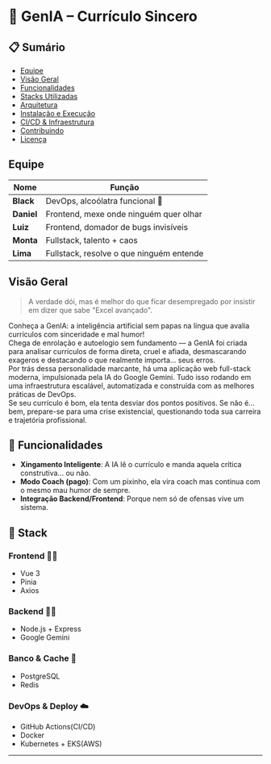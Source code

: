 # 🧠 GenIA – Currículo Sincero

## 📋 Sumário

- [Equipe](#equipe)
- [Visão Geral](#visão-geral)
- [Funcionalidades](#funcionalidades)
- [Stacks Utilizadas](#stacks-utilizadas)
- [Arquitetura](#arquitetura)
- [Instalação e Execução](#instalação-e-execução)
- [CI/CD & Infraestrutura](#cicd--infraestrutura)
- [Contribuindo](#contribuindo)
- [Licença](#licença)

## Equipe

| Nome       | Função                                   |
| ---------- | ---------------------------------------- |
| **Black**  | DevOps, alcoólatra funcional 🍺          |
| **Daniel** | Frontend, mexe onde ninguém quer olhar   |
| **Luiz**   | Frontend, domador de bugs invisíveis     |
| **Monta**  | Fullstack, talento + caos                |
| **Lima**   | Fullstack, resolve o que ninguém entende |


## Visão Geral

> A verdade dói, mas é melhor do que ficar desempregado por insistir em dizer que sabe "Excel avançado".

Conheça a GenIA: a inteligência artificial sem papas na língua que avalia currículos com sinceridade e mal humor! </br>
Chega de enrolação e autoelogio sem fundamento — a GenIA foi criada para analisar currículos de forma direta, cruel e afiada, desmascarando exageros e destacando o que realmente importa... seus erros. </br>
Por trás dessa personalidade marcante, há uma aplicação web full-stack moderna, impulsionada pela IA do Google Gemini. Tudo isso rodando em uma infraestrutura escalável, automatizada e construída com as melhores práticas de DevOps. </br>
Se seu currículo é bom, ela tenta desviar dos pontos positivos. Se não é... bem, prepare-se para uma crise existencial, questionando toda sua carreira e trajetória profissional.


## 🚀 Funcionalidades

- **Xingamento Inteligente**: A IA lê o currículo e manda aquela crítica construtiva... ou não.
- **Modo Coach (pago)**: Com um pixinho, ela vira coach mas continua com o mesmo mau humor de sempre.
- **Integração Backend/Frontend**: Porque nem só de ofensas vive um sistema.

## 🧱 Stack

### Frontend 🧑‍🎨
- Vue 3
- Pinia
- Axios
### Backend 🧑‍🔧
- Node.js + Express 
- Google Gemini 
### Banco & Cache 🧺
- PostgreSQL
- Redis
### DevOps & Deploy ☁️
- GitHub Actions(CI/CD)
- Docker
- Kubernetes + EKS(AWS)
---
